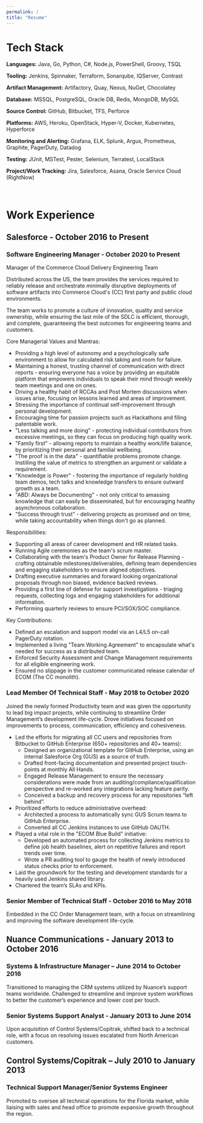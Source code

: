 ```yaml
---
permalink: /
title: "Resume"
---
```


# Tech Stack

__Languages:__ Java, Go, Python, C#, Node.js, PowerShell, Groovy, TSQL

__Tooling:__ Jenkins, Spinnaker, Terraform, Sonarqube, IQServer, Contrast

__Artifact Management:__ Artifactory, Quay, Nexus, NuGet, Chocolatey

__Database:__ MSSQL, PostgreSQL, Oracle DB, Redis, MongoDB, MySQL

__Source Control:__ GitHub, Bitbucket, TFS, Perforce

__Platforms:__ AWS, Heroku, OpenStack, Hyper-V, Docker, Kubernetes, Hyperforce

__Monitoring and Alerting:__ Grafana, ELK, Splunk, Argus, Prometheus, Graphite, PagerDuty, Datadog

__Testing:__ JUnit, MSTest, Pester, Selenium, Terratest, LocalStack

__Project/Work Tracking:__ Jira, Salesforce, Asana, Oracle Service Cloud (RightNow)
<br/><br/><br/>

# Work Experience

## Salesforce - October 2016 to Present

### Software Engineering Manager - October 2020 to Present

Manager of the Commerce Cloud Delivery Engineering Team

Distributed across the US, the team provides the services required to reliably release and orchestrate minimally disruptive deployments of software artifacts into Commerce Cloud's (CC) first party and public cloud environments.

The team works to promote a culture of innovation, quality and service ownership, while ensuring the last mile of the SDLC is efficient, thorough, and complete, guaranteeing the best outcomes for engineering teams and customers.

Core Managerial Values and Mantras:

* Providing a high level of autonomy and a psychologically safe environment to allow for calculated risk taking and room for failure.
* Maintaining a honest, trusting channel of communication with direct reports - ensuring everyone has a voice by providing an equitable platform that empowers individuals to speak their mind through weekly team meetings and one on ones.
* Driving a healthy habit of RCCAs and Post Mortem discussions when issues arise, focusing on lessons learned and areas of improvement.
* Stressing the importance of continual self-improvement through personal development.
* Encouraging time for passion projects such as Hackathons and filing patentable work.
* "Less talking and more doing" - protecting individual contributors from excessive meetings, so they can focus on producing high quality work.
* "Family first" - allowing reports to maintain a healthy work/life balance, by prioritizing their personal and familial wellbeing.
* "The proof is in the data" - quantifiable problems promote change. Instilling the value of metrics to strengthen an argument or validate a requirement.
* "Knowledge is Power" - fostering the importance of regularly holding team demos, tech talks and knowledge transfers to ensure outward growth as a team.
* "ABD: Always be Documenting" - not only critical to amassing knowledge that can easily be disseminated, but for encouraging healthy asynchronous collaboration.
* “Success through trust” - delivering projects as promised and on time, while taking accountability when things don't go as planned.

Responsibilities:

* Supporting all areas of career development and HR related tasks.
* Running Agile ceremonies as the team's scrum master.
* Collaborating with the team's Product Owner for Release Planning - crafting obtainable milestones/deliverables, defining team dependencies and engaging stakeholders to ensure aligned objectives.
* Drafting executive summaries and forward looking organizational proposals through non biased, evidence backed reviews.
* Providing a first line of defense for support investigations - triaging requests, collecting logs and engaging stakeholders for additional information.
* Performing quarterly reviews to ensure PCI/SOX/SOC compliance.

Key Contributions:

* Defined an escalation and support model via an L4/L5 on-call PagerDuty rotation.
* Implemented a living "Team Working Agreement" to encapsulate what's needed for success as a distributed team.
* Enforced Security Assessment and Change Management requirements for all eligible engineering work.
* Ensured no slippage in the customer communicated release calendar of ECOM (The CC monolith).

### Lead Member Of Technical Staff - May 2018 to October 2020

Joined the newly formed Productivity team and was given the opportunity to lead big impact projects, while continuing to streamline Order Management’s development life-cycle. Drove initiatives focused on improvements to process, communication, efficiency and cohesiveness.

* Led the efforts for migrating all CC users and repositories from Bitbucket to GitHub Enterprise (650+ repositories and 40+ teams):
  * Designed an organizational template for GitHub Enterprise, using an internal Salesforce Org (GUS) as a source of truth.
  * Drafted front-facing documentation and presented project touch-points at monthly All Hands.
  * Engaged Release Management to ensure the necessary considerations were made from an auditing/compliance/qualification perspective and re-worked any integrations lacking feature parity.
  * Conceived a backup and recovery process for any repositories “left behind”.
* Prioritized efforts to reduce administrative overhead:
  * Architected a process to automatically sync GUS Scrum teams to GitHub Enterprise.
  * Converted all CC Jenkins instances to use GitHub OAUTH.
* Played a vital role in the "ECOM Blue Build" initiative:
  * Developed an automated process for collecting Jenkins metrics to define job health baselines, alert on repetitive failures and report trends over time.
  * Wrote a PR auditing tool to gauge the health of newly introduced status checks prior to enforcement.
* Laid the groundwork for the testing and development standards for a heavily used Jenkins shared library.
* Chartered the team’s SLAs and KPIs.

### Senior Member of Technical Staff - October 2016 to May 2018

Embedded in the CC Order Management team, with a focus on streamlining and improving the software development life-cycle.

## Nuance Communications - January 2013 to October 2016

### Systems & Infrastructure Manager – June 2014 to October 2016

Transitioned to managing the CRM systems utilized by Nuance’s support teams worldwide. Challenged to streamline and improve system workflows to better the customer’s experience and lower cost per touch.

### Senior Systems Support Analyst - January 2013 to June 2014

Upon acquisition of Control Systems/Copitrak, shifted back to a technical role, with a focus on resolving issues escalated from North American customers.

## Control Systems/Copitrak – July 2010 to January 2013

### Technical Support Manager/Senior Systems Engineer

Promoted to oversee all technical operations for the Florida market, while liaising with sales and head office to promote expansive growth throughout the region.
